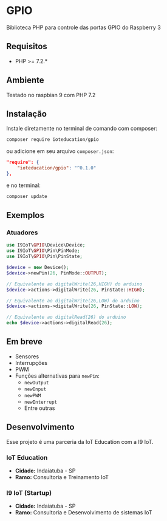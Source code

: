 # GPIO

Biblioteca PHP para controle das portas GPIO do Raspberry 3

## Requisitos

* PHP >= 7.2.*

## Ambiente

Testado no raspbian 9 com PHP 7.2

## Instalação

Instale diretamente no terminal de comando com composer:

```bash
composer require ioteducation/gpio
```

ou adicione em seu arquivo `composer.json`:

```json
"require": {
    "ioteducation/gpio": "^0.1.0"
},
```

e no terminal:

```bash
composer update
```

## Exemplos

### Atuadores

```php
use I9IoT\GPIO\Device\Device;
use I9IoT\GPIO\Pin\PinMode;
use I9IoT\GPIO\Pin\PinState;

$device = new Device();
$device->newPin(26, PinMode::OUTPUT);

// Equivalente ao digitalWrite(26,HIGH) do arduino
$device->actions->digitalWrite(26, PinState::HIGH);

// Equivalente ao digitalWrite(26,LOW) do arduino
$device->actions->digitalWrite(26, PinState::LOW);

// Equivalente ao digitalRead(26) do arduino
echo $device->actions->digitalRead(26);
```

## Em breve

* Sensores
* Interrupções
* PWM
* Funções alternativas para `newPin`:
  * `newOutput`
  * `newInput`
  * `newPWM`
  * `newInterrupt`
  * Entre outras

## Desenvolvimento

Esse projeto é uma parceria da IoT Education com a I9 IoT.

### IoT Education

* **Cidade:** Indaiatuba - SP
* **Ramo:** Consultoria e Treinamento IoT

### I9 IoT (Startup)

* **Cidade:** Indaiatuba - SP
* **Ramo:** Consultoria e Desenvolvimento de sistemas IoT
